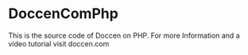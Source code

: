 # DoccenComPhp

This is the source code of Doccen on PHP. For more Information and a video tutorial visit doccen.com
